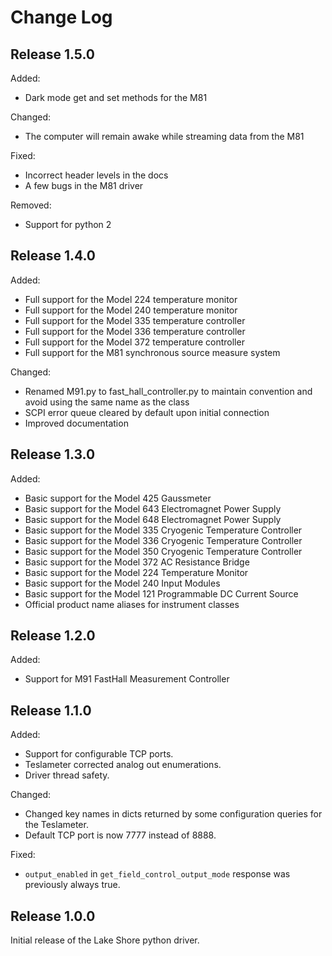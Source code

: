 Change Log
==========
Release 1.5.0
-------------
Added:
- Dark mode get and set methods for the M81

Changed:
- The computer will remain awake while streaming data from the M81

Fixed:
- Incorrect header levels in the docs
- A few bugs in the M81 driver

Removed:
- Support for python 2

Release 1.4.0
-------------
Added:
- Full support for the Model 224 temperature monitor
- Full support for the Model 240 temperature monitor
- Full support for the Model 335 temperature controller
- Full support for the Model 336 temperature controller
- Full support for the Model 372 temperature controller
- Full support for the M81 synchronous source measure system

Changed:
- Renamed M91.py to fast_hall_controller.py to maintain convention and avoid using the same name as the class
- SCPI error queue cleared by default upon initial connection
- Improved documentation

Release 1.3.0
-------------
Added:
- Basic support for the Model 425 Gaussmeter
- Basic support for the Model 643 Electromagnet Power Supply
- Basic support for the Model 648 Electromagnet Power Supply
- Basic support for the Model 335 Cryogenic Temperature Controller
- Basic support for the Model 336 Cryogenic Temperature Controller
- Basic support for the Model 350 Cryogenic Temperature Controller
- Basic support for the Model 372 AC Resistance Bridge
- Basic support for the Model 224 Temperature Monitor
- Basic support for the Model 240 Input Modules
- Basic support for the Model 121 Programmable DC Current Source
- Official product name aliases for instrument classes

 
Release 1.2.0
-------------
Added:
 - Support for M91 FastHall Measurement Controller

Release 1.1.0
-------------
Added:
 - Support for configurable TCP ports.
 - Teslameter corrected analog out enumerations.
 - Driver thread safety.

Changed:
- Changed key names in dicts returned by some configuration queries for the Teslameter.
- Default TCP port is now 7777 instead of 8888.

Fixed:
- `output_enabled` in `get_field_control_output_mode` response was previously always true.

Release 1.0.0
-------------
Initial release of the Lake Shore python driver.
